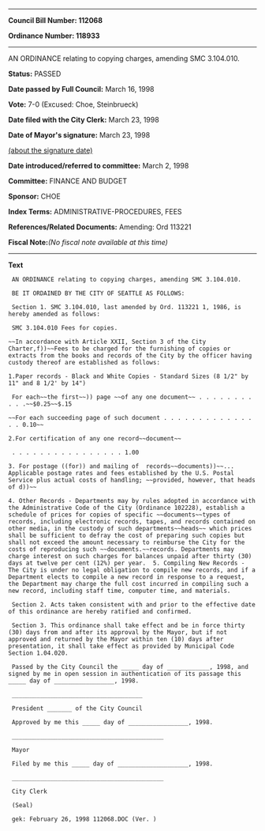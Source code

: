 

********

**Council Bill Number: 112068**
   
**Ordinance Number: 118933**
********

 AN ORDINANCE relating to copying charges, amending SMC 3.104.010.

**Status:** PASSED
   
**Date passed by Full Council:** March 16, 1998
   
**Vote:** 7-0 (Excused: Choe, Steinbrueck)
   
**Date filed with the City Clerk:** March 23, 1998
   
**Date of Mayor's signature:** March 23, 1998
   
[(about the signature date)](/~public/approvaldate.htm)
   
   
   
**Date introduced/referred to committee:** March 2, 1998
   
**Committee:** FINANCE AND BUDGET
   
**Sponsor:** CHOE
   
   
**Index Terms:** ADMINISTRATIVE-PROCEDURES, FEES

**References/Related Documents:** Amending: Ord 113221

**Fiscal Note:**_(No fiscal note available at this time)_

********

**Text**
   
```
 AN ORDINANCE relating to copying charges, amending SMC 3.104.010.

 BE IT ORDAINED BY THE CITY OF SEATTLE AS FOLLOWS:

 Section 1. SMC 3.104.010, last amended by Ord. 113221 1, 1986, is hereby amended as follows:

 SMC 3.104.010 Fees for copies.

~~In accordance with Article XXII, Section 3 of the City Charter,f))~~Fees to be charged for the furnishing of copies or extracts from the books and records of the City by the officer having custody thereof are established as follows:

1.Paper records - Black and White Copies - Standard Sizes (8 1/2" by 11" and 8 1/2' by 14")

 For each~~the first~~)) page ~~of any one document~~ . . . . . . . . . . .~~$0.25~~$.15

~~For each succeeding page of such document . . . . . . . . . . . . . . . 0.10~~

2.For certification of any one record~~document~~

 . . . . . . . . . . . . . . . . 1.00

3. For postage ((for)) and mailing of  records~~documents))~~... Applicable postage rates and fees established by the U.S. Postal Service plus actual costs of handling; ~~provided, however, that heads of d))~~

4. Other Records - Departments may by rules adopted in accordance with the Administrative Code of the City (Ordinance 102228), establish a schedule of prices for copies of specific ~~documents~~types of records, including electronic records, tapes, and records contained on other media, in the custody of such departments~~heads~~ which prices shall be sufficient to defray the cost of preparing such copies but shall not exceed the amount necessary to reimburse the City for the costs of reproducing such ~~documents.~~records. Departments may charge interest on such charges for balances unpaid after thirty (30) days at twelve per cent (12%) per year.  5. Compiling New Records - The City is under no legal obligation to compile new records, and if a Department elects to compile a new record in response to a request, the Department may charge the full cost incurred in compiling such a new record, including staff time, computer time, and materials.

 Section 2. Acts taken consistent with and prior to the effective date of this ordinance are hereby ratified and confirmed.

 Section 3. This ordinance shall take effect and be in force thirty (30) days from and after its approval by the Mayor, but if not approved and returned by the Mayor within ten (10) days after presentation, it shall take effect as provided by Municipal Code Section 1.04.020.

 Passed by the City Council the _____ day of ____________, 1998, and signed by me in open session in authentication of its passage this _____ day of _________________, 1998.

 _____________________________________

 President _______ of the City Council

 Approved by me this _____ day of _________________, 1998.

 ___________________________________________

 Mayor

 Filed by me this _____ day of ____________________, 1998.

 ___________________________________________

 City Clerk

 (Seal)

 gek: February 26, 1998 112068.DOC (Ver. )

```
